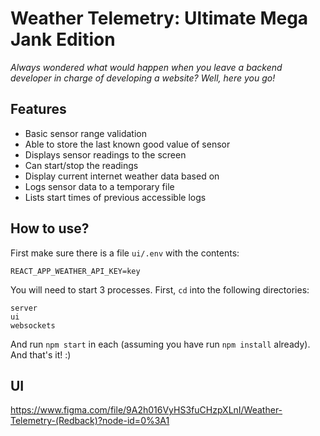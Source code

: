 # Weather Telemetry: Ultimate Mega Jank Edition

*Always wondered what would happen when you leave a backend developer in charge of developing a website? Well, here you go!*

## Features
- Basic sensor range validation
- Able to store the last known good value of sensor
- Displays sensor readings to the screen
- Can start/stop the readings
- Display current internet weather data based on 
- Logs sensor data to a temporary file
- Lists start times of previous accessible logs

## How to use?
First make sure there is a file `ui/.env` with the contents:
```
REACT_APP_WEATHER_API_KEY=key
```

You will need to start 3 processes. First, `cd` into the following directories:
```
server
ui
websockets
```
And run `npm start` in each (assuming you have run `npm install` already). And that's it! :)

## UI
https://www.figma.com/file/9A2h016VyHS3fuCHzpXLnI/Weather-Telemetry-(Redback)?node-id=0%3A1